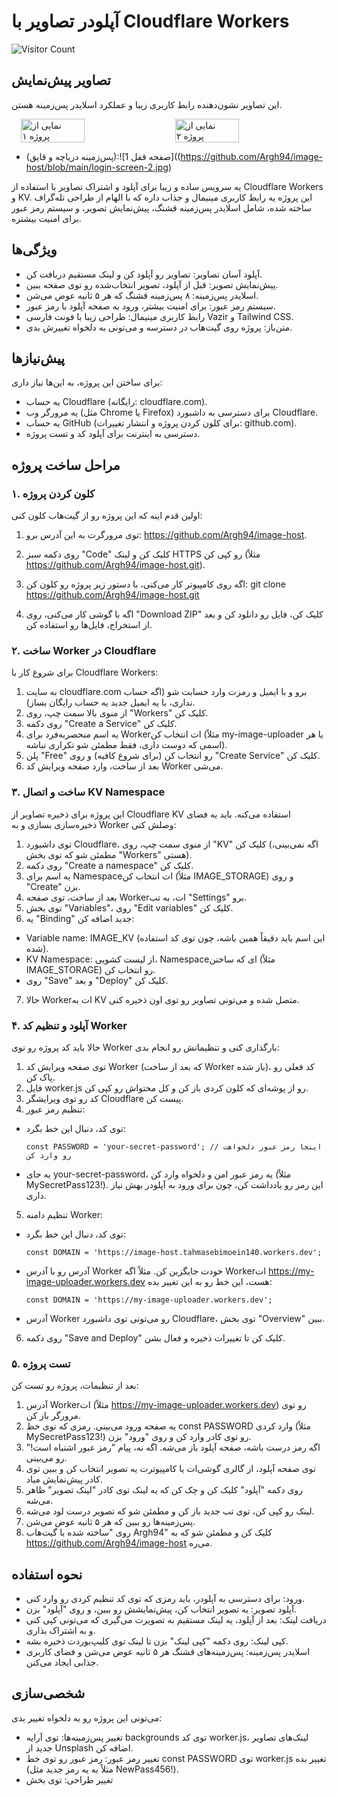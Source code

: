 # آپلودر تصاویر با Cloudflare Workers
![Visitor Count](https://komarev.com/ghpvc/?username=Argh94&repo=image-host&label=بازدیدها)

## تصاویر پیش‌نمایش
این تصاویر نشون‌دهنده رابط کاربری زیبا و عملکرد اسلایدر پس‌زمینه هستن.

<div style="display: flex; justify-content: center; gap: 20px;">
  <img src="https://raw.githubusercontent.com/Argh94/image-host/main/images/project-preview.jpg" alt="نمایی از پروژه ۱" width="45%">
  <img src="https://raw.githubusercontent.com/Argh94/image-host/main/images/project-preview2.jpg" alt="نمایی از پروژه ۲" width="45%">
</div>

- (پس‌زمینه دریاچه و قایق):![صفحه قفل 1]((https://github.com/Argh94/image-host/blob/main/login-screen-2.jpg)

یه سرویس ساده و زیبا برای آپلود و اشتراک تصاویر با استفاده از Cloudflare Workers و KV. این پروژه یه رابط کاربری مینیمال و جذاب داره که با الهام از طراحی تله‌گراف ساخته شده، شامل اسلایدر پس‌زمینه قشنگ، پیش‌نمایش تصویر، و سیستم رمز عبور برای امنیت بیشتره.

## ویژگی‌ها
- آپلود آسان تصاویر: تصاویر رو آپلود کن و لینک مستقیم دریافت کن.
- پیش‌نمایش تصویر: قبل از آپلود، تصویر انتخاب‌شده رو توی صفحه ببین.
- اسلایدر پس‌زمینه: ۸ پس‌زمینه قشنگ که هر ۵ ثانیه عوض می‌شن.
- سیستم رمز عبور: برای امنیت بیشتر، ورود به صفحه آپلود با رمز عبور.
- رابط کاربری مینیمال: طراحی زیبا با فونت فارسی Vazir و Tailwind CSS.
- متن‌باز: پروژه روی گیت‌هاب در دسترسه و می‌تونی به دلخواه تغییرش بدی.

## پیش‌نیازها
برای ساختن این پروژه، به این‌ها نیاز داری:
- یه حساب Cloudflare (رایگانه: cloudflare.com).
- یه مرورگر وب (مثل Chrome یا Firefox) برای دسترسی به داشبورد Cloudflare.
- یه حساب GitHub (برای کلون کردن پروژه و انتشار تغییرات: github.com).
- دسترسی به اینترنت برای آپلود کد و تست پروژه.

## مراحل ساخت پروژه

### ۱. کلون کردن پروژه
اولین قدم اینه که این پروژه رو از گیت‌هاب کلون کنی:
1. توی مرورگرت به این آدرس برو: https://github.com/Argh94/image-host.
2. روی دکمه سبز "Code" کلیک کن و لینک HTTPS رو کپی کن (مثلاً https://github.com/Argh94/image-host.git).
3. اگه روی کامپیوتر کار می‌کنی، با دستور زیر پروژه رو کلون کن:
   git clone https://github.com/Argh94/image-host.git

4. اگه با گوشی کار می‌کنی، روی "Download ZIP" کلیک کن، فایل رو دانلود کن و بعد از استخراج، فایل‌ها رو استفاده کن.

### ۲. ساخت Worker در Cloudflare
برای شروع کار با Cloudflare Workers:
1. به سایت cloudflare.com برو و با ایمیل و رمزت وارد حسابت شو (اگه حساب نداری، با یه ایمیل جدید یه حساب رایگان بساز).
2. از منوی بالا سمت چپ، روی "Workers" کلیک کن.
3. روی دکمه "Create a Service" کلیک کن.
4. یه اسم منحصربه‌فرد برای Worker‌ات انتخاب کن (مثلاً my-image-uploader یا هر اسمی که دوست داری، فقط مطمئن شو تکراری نباشه).
5. پلن "Free" رو انتخاب کن (برای شروع کافیه) و روی "Create Service" کلیک کن.
6. بعد از ساخت، وارد صفحه ویرایش کد Worker می‌شی.

### ۳. ساخت و اتصال KV Namespace
این پروژه برای ذخیره تصاویر از Cloudflare KV استفاده می‌کنه. باید یه فضای ذخیره‌سازی بسازی و به Worker وصلش کنی:
1. توی داشبورد Cloudflare، از منوی سمت چپ، روی "KV" کلیک کن (اگه نمی‌بینی، مطمئن شو که توی بخش "Workers" هستی).
2. روی دکمه "Create a namespace" کلیک کن.
3. یه اسم برای Namespace‌ات انتخاب کن (مثلاً IMAGE_STORAGE) و روی "Create" بزن.
4. بعد از ساخت، توی صفحه Worker‌ات، به تب "Settings" برو.
5. توی بخش "Variables"، روی "Edit variables" کلیک کن.
6. یه "Binding" جدید اضافه کن:
- Variable name: IMAGE_KV (این اسم باید دقیقاً همین باشه، چون توی کد استفاده شده).
- KV Namespace: از لیست کشویی، Namespace‌ای که ساختن (مثلاً IMAGE_STORAGE) رو انتخاب کن.
- روی "Save" و بعد "Deploy" کلیک کن.
7. حالا Worker‌ات به KV متصل شده و می‌تونی تصاویر رو توی اون ذخیره کنی.

### ۴. آپلود و تنظیم کد Worker
حالا باید کد پروژه رو توی Worker بارگذاری کنی و تنظیماتش رو انجام بدی:
1. توی صفحه ویرایش کد Worker (که بعد از ساخت Worker باز شده)، کد فعلی رو پاک کن.
2. فایل worker.js رو از پوشه‌ای که کلون کردی باز کن و کل محتواش رو کپی کن.
3. کد رو توی ویرایشگر Cloudflare پیست کن.
4. تنظیم رمز عبور:
- توی کد، دنبال این خط بگرد:
  ```
  const PASSWORD = 'your-secret-password'; // اینجا رمز عبور دلخواهت رو وارد کن
  ```
- به جای your-secret-password، یه رمز عبور امن و دلخواه وارد کن (مثلاً MySecretPass123!). این رمز رو یادداشت کن، چون برای ورود به آپلودر بهش نیاز داری.
5. تنظیم دامنه Worker:
- توی کد، دنبال این خط بگرد:
  ```
  const DOMAIN = 'https://image-host.tahmasebimoein140.workers.dev';
  ```
- آدرس رو با آدرس Worker خودت جایگزین کن. مثلاً اگه Worker‌ات https://my-image-uploader.workers.dev هست، این خط رو به این تغییر بده:
  ```
  const DOMAIN = 'https://my-image-uploader.workers.dev';
  ```
- آدرس Worker رو می‌تونی توی داشبورد Cloudflare، توی بخش "Overview" ببین.
6. روی دکمه "Save and Deploy" کلیک کن تا تغییرات ذخیره و فعال بشن.

### ۵. تست پروژه
بعد از تنظیمات، پروژه رو تست کن:
1. آدرس Worker‌ات (مثلاً https://my-image-uploader.workers.dev) رو توی مرورگر باز کن.
2. یه صفحه ورود می‌بینی. رمزی که توی خط const PASSWORD وارد کردی (مثلاً MySecretPass123!) رو توی کادر وارد کن و روی "ورود" بزن.
3. اگه رمز درست باشه، صفحه آپلود باز می‌شه. اگه نه، پیام "رمز عبور اشتباه است!" رو می‌بینی.
4. توی صفحه آپلود، از گالری گوشی‌ات یا کامپیوترت یه تصویر انتخاب کن و ببین توی کادر پیش‌نمایش میاد.
5. روی دکمه "آپلود" کلیک کن و چک کن که یه لینک توی کادر "لینک تصویر" ظاهر می‌شه.
6. لینک رو کپی کن، توی تب جدید باز کن و مطمئن شو که تصویر درست لود می‌شه.
7. پس‌زمینه‌ها رو ببین که هر ۵ ثانیه عوض می‌شن.
8. روی "ساخته شده با گیت‌هاب Argh94" کلیک کن و مطمئن شو که به https://github.com/Argh94/image-host می‌ره.

## نحوه استفاده
- ورود: برای دسترسی به آپلودر، باید رمزی که توی کد تنظیم کردی رو وارد کنی.
- آپلود تصویر: یه تصویر انتخاب کن، پیش‌نمایشش رو ببین، و روی "آپلود" بزن.
- دریافت لینک: بعد از آپلود، یه لینک مستقیم به تصویرت می‌گیری که می‌تونی کپی کنی و به اشتراک بذاری.
- کپی لینک: روی دکمه "کپی لینک" بزن تا لینک توی کلیپ‌بوردت ذخیره بشه.
- اسلایدر پس‌زمینه: پس‌زمینه‌های قشنگ هر ۵ ثانیه عوض می‌شن و فضای کاربری جذابی ایجاد می‌کنن.

## شخصی‌سازی
می‌تونی این پروژه رو به دلخواه تغییر بدی:
- تغییر پس‌زمینه‌ها: توی آرایه backgrounds توی کد worker.js، لینک‌های تصاویر جدید از Unsplash اضافه کن.
- تغییر رمز عبور: رمز عبور رو توی خط const PASSWORD توی worker.js تغییر بده (مثلاً به یه رمز جدید مثل NewPass456!).
- تغییر طراحی: توی بخش <style> توی worker.js، رنگ‌ها، اندازه‌ها یا استایل‌ها رو به دلخواه تغییر بده.

## مشکلات احتمالی و رفع اون‌ها
- لینک آپلود کار نمی‌کنه؟
  - مطمئن شو که IMAGE_KV توی "Bindings" درست وصل شده و Namespace انتخاب‌شده با اسم توی کد (مثلاً IMAGE_STORAGE) مطابقت داره.
  - توی تب "Logs" توی داشبورد Cloudflare خطاها رو چک کن. اگه خطایی دیدی، متنش رو اینجا بفرست.
- صفحه ورود خطا می‌ده؟
  - مطمئن شو که رمزی که توی خط const PASSWORD وارد کردی، با رمزی که توی صفحه ورود می‌نویسی یکی باشه.
- تصاویر پس‌زمینه لود نمی‌شن؟
  - لینک‌های تصاویر توی آرایه backgrounds رو چک کن و مطمئن شو که معتبرن.
- خطای SyntaxError توی مرورگر؟
  - کد رو با دقت توی ویرایشگر Cloudflare پیست کن و مطمئن شو که هیچ کاراکتر اضافی یا فاصله نامرئی وارد نشده.

## مشارکت
این پروژه متن‌بازه و خوشحال می‌شم اگه بخوای توی بهبودش مشارکت کنی! می‌تونی:
- یه Pull Request بفرستی با تغییرات پیشنهادت.
- توی بخش Issues مشکلات یا ایده‌های جدیدت رو بنویسی.

## لایسنس
این پروژه تحت لایسنس MIT منتشر شده. می‌تونی آزادانه ازش استفاده کنی، تغییرش بدی و منتشرش کنی.

---
ساخته شده با ❤️ توسط Argh94 (https://github.com/Argh94)


